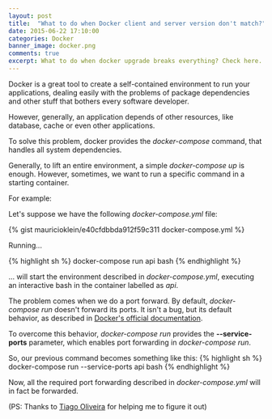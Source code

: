 ```yaml
---
layout: post
title:  "What to do when Docker client and server version don't match?"
date: 2015-06-22 17:10:00
categories: Docker
banner_image: docker.png
comments: true
excerpt: What to do when docker upgrade breaks everything? Check here.
---
```

Docker is a great tool to create a self-contained environment to run your applications, dealing easily with the problems of package dependencies and other stuff that bothers every software developer.

However, generally, an application depends of other resources, like database, cache or even other applications.

To solve this problem, docker provides the <i>docker-compose</i> command, that handles all system dependencies.

Generally, to lift an entire environment, a simple <i>docker-compose up</i> is enough. However, sometimes, we want to run a specific command in a starting container.

For example:

Let's suppose we have the following <i>docker-compose.yml</i> file:

{% gist mauricioklein/e40cfdbbda912f59c311 docker-compose.yml %}

Running...

{% highlight sh %}
docker-compose run api bash
{% endhighlight %}

... will start the environment described in <i>docker-compose.yml</i>, executing an interactive bash in the container labelled as <i>api</i>.

The problem comes when we do a port forward. By default, <i>docker-compose run</i> doesn't forward its ports. It isn't a bug, but its default behavior, as described in [Docker's official documentation][docker-compose-run-docs].

To overcome this behavior, <i>docker-compose run</i> provides the <b>--service-ports</b> parameter, which enables port forwarding in <i>docker-compose run</i>.

So, our previous command becomes something like this:
{% highlight sh %}
docker-compose run --service-ports api bash
{% endhighlight %}

Now, all the required port forwarding described in <i>docker-compose.yml</i> will in fact be forwarded.

(PS: Thanks to [Tiago Oliveira][tiago-page] for helping me to figure it out)

[tiago-page]: http://tiagodeoliveira.github.io/
[docker-compose-run-docs]:  https://docs.docker.com/compose/cli/#run
